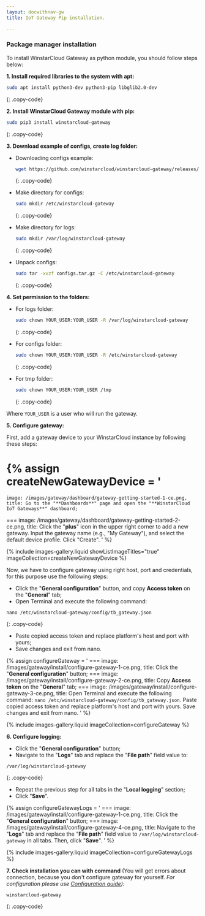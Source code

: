 ```yaml
---
layout: docwithnav-gw
title: IoT Gateway Pip installation.

---
```


### Package manager installation

To install WinstarCloud Gateway as python module, you should follow steps below:  

**1. Install required libraries to the system with apt:**  

```bash
sudo apt install python3-dev python3-pip libglib2.0-dev 
```
{: .copy-code}

**2. Install WinstarCloud Gateway module with pip:**  

```bash
sudo pip3 install winstarcloud-gateway
```
{: .copy-code}

**3. Download example of configs, create log folder:**  

- Downloading configs example:  

  ```bash
  wget https://github.com/winstarcloud/winstarcloud-gateway/releases/latest/download/configs.tar.gz
  ```
  {: .copy-code}

- Make directory for configs:  
  ```bash
  sudo mkdir /etc/winstarcloud-gateway
  ```
  {: .copy-code}

- Make directory for logs:  
  ```bash
  sudo mkdir /var/log/winstarcloud-gateway
  ```
  {: .copy-code}

- Unpack configs:
  ```bash
  sudo tar -xvzf configs.tar.gz -C /etc/winstarcloud-gateway
  ```
  {: .copy-code}


**4. Set permission to the folders:**

- For logs folder:
  ```bash
  sudo chown YOUR_USER:YOUR_USER -R /var/log/winstarcloud-gateway
  ```
  {: .copy-code}

- For configs folder:
  ```bash
  sudo chown YOUR_USER:YOUR_USER -R /etc/winstarcloud-gateway
  ```
  {: .copy-code}

- For tmp folder:
  ```bash
  sudo chown YOUR_USER:YOUR_USER /tmp
  ```
  {: .copy-code}

Where `YOUR_USER` is a user who will run the gateway.

**5. Configure gateway:**

First, add a gateway device to your WinstarCloud instance by following these steps:

{% assign createNewGatewayDevice = '
  ===
    image: /images/gateway/dashboard/gateway-getting-started-1-ce.png,
    title: Go to the "**Dashboards**" page and open the "**WinstarCloud IoT Gateways**" dashboard;
  ===
    image: /images/gateway/dashboard/gateway-getting-started-2-ce.png,
    title: Click the "**plus**" icon in the upper right corner to add a new gateway. Input the gateway name (e.g., "My Gateway"), and select the default device profile. Click "Create".
'
%}

{% include images-gallery.liquid showListImageTitles="true" imageCollection=createNewGatewayDevice %}

Now, we have to configure gateway using right host, port and credentials, for this purpose use the following steps:

- Click the "**General configuration**" button, and copy **Access token** on the "**General**" tab;
- Open Terminal and execute the following command:

```text
nano /etc/winstarcloud-gateway/config/tb_gateway.json
```
{: .copy-code}

- Paste copied access token and replace platform's host and port with yours;
- Save changes and exit from nano.

{% assign configureGateway = '
    ===
        image: /images/gateway/install/configure-gateway-1-ce.png,
        title: Click the "**General configuration**" button;
    ===
        image: /images/gateway/install/configure-gateway-2-ce.png,
        title: Copy **Access token** on the "**General**" tab;
    ===
        image: /images/gateway/install/configure-gateway-3-ce.png,
        title: Open Terminal and execute the following command: `nano /etc/winstarcloud-gateway/config/tb_gateway.json`. Paste copied access token and replace platform&#39;s host and port with yours. Save changes and exit from nano.
'
%}

{% include images-gallery.liquid imageCollection=configureGateway %}

**6. Configure logging:**

- Click the "**General configuration**" button;
- Navigate to the "**Logs**" tab and replace the "**File path**" field value to:

```text
/var/log/winstarcloud-gateway 
```
{: .copy-code}

- Repeat the previous step for all tabs in the "**Local logging**" section;
- Click "**Save**".

{% assign configureGatewayLogs = '
    ===
        image: /images/gateway/install/configure-gateway-1-ce.png,
        title: Click the "**General configuration**" button;
    ===
        image: /images/gateway/install/configure-gateway-4-ce.png,
        title: Navigate to the "**Logs**" tab and replace the "**File path**" field value to `/var/log/winstarcloud-gateway` in all tabs. Then, click "**Save**".
'
%}

{% include images-gallery.liquid imageCollection=configureGatewayLogs %}

**7. Check installation you can with command** (You will get errors about connection, because you don't configure gateway for yourself. *For configuration please use [Configuration guide](/docs/iot-gateway/configuration/)):*

```bash
winstarcloud-gateway
```
{: .copy-code}